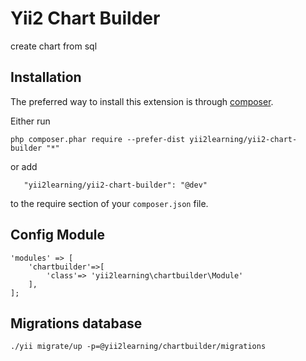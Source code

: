 Yii2 Chart Builder
==================
create chart from sql 

Installation
------------

The preferred way to install this extension is through [composer](http://getcomposer.org/download/).

Either run

```
php composer.phar require --prefer-dist yii2learning/yii2-chart-builder "*"
```

or add

```
   "yii2learning/yii2-chart-builder": "@dev"
```

to the require section of your `composer.json` file.

Config Module
-----
```
'modules' => [
    'chartbuilder'=>[
        'class'=> 'yii2learning\chartbuilder\Module'
    ],
];
```
Migrations database
-----

```
./yii migrate/up -p=@yii2learning/chartbuilder/migrations
```

